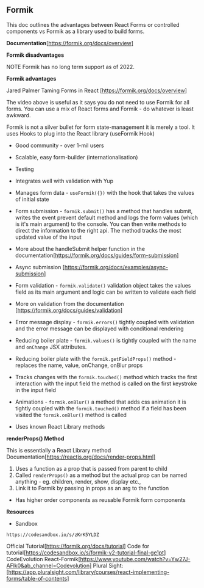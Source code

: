 ## Formik

This doc outlines the advantages between React Forms or controlled components vs Formik as a library used to build forms.

**Documentation**[https://formik.org/docs/overview]

**Formik disadvantages**

NOTE Formik has no long term support as of 2022.

**Formik advantages**

Jared Palmer Taming Forms in React [https://formik.org/docs/overview]

The video above is useful as it says you do not need to use Formik for all forms. You can use a mix of React forms and Formik - do whatever is least awkward.

Formik is not a silver bullet for form state-management it is merely a tool. It uses Hooks to plug into the React library (useFormik Hook)

- Good community - over 1-mil users
- Scalable, easy form-builder (internationalisation)
- Testing
- Integrates well with validation with Yup

- Manages form data - `useFormik({})` with the hook that takes the values of initial state

- Form submission - `formik.submit()` has a method that handles submit, writes the event prevent default method and logs the form values (which is it's main argument) to the console. You can then write methods to direct the information to the right api. The method tracks the most updated value of the input

* More about the handleSubmit helper function in the documentation[https://formik.org/docs/guides/form-submission]

* Async submission [https://formik.org/docs/examples/async-submission]

- Form validation - `formik.validate()` validation object takes the values field as its main argument and logic can be written to validate each field

* More on validation from the documentation [https://formik.org/docs/guides/validation]

- Error message display - `formik.errors()` tightly coupled with validation and the error message can be displayed with conditional rendering

- Reducing boiler plate - `formik.values()` is tightly coupled with the name and `onChange` JSX attributes.

- Reducing boiler plate with the `formik.getFieldProps()` method - replaces the name,
  value, onChange, onBlur props

- Tracks changes with the `formik.touched()` method which tracks the first interaction with the input field the method is called on the first keystroke in the input field

- Animations - `formik.onBlur()` a method that adds css animation it is tightly coupled with the `formik.touched()` method if a field has been visited the `formik.onBlur()` method is called

- Uses known React Library methods

**renderProps() Method**

This is essentially a React Library method
Documentation[https://reactjs.org/docs/render-props.html]

1. Uses a function as a prop that is passed from parent to child
2. Called `renderProps()` as a method but the actual prop can be named anything - eg. children, render, show, display etc.,
3. Link it to Formik by passing in props as an arg to the function

- Has higher order components as reusable Formik form components

**Resources**

- Sandbox

```
https://codesandbox.io/s/zKrK5YLDZ
```

Official Tutorial[https://formik.org/docs/tutorial]
Code for tutorial[https://codesandbox.io/s/formik-v2-tutorial-final-ge1pt]
CodeEvolution React-Formik[https://www.youtube.com/watch?v=Yw27J-AFlk0&ab_channel=Codevolution]
Plural Sight: [https://app.pluralsight.com/library/courses/react-implementing-forms/table-of-contents]
